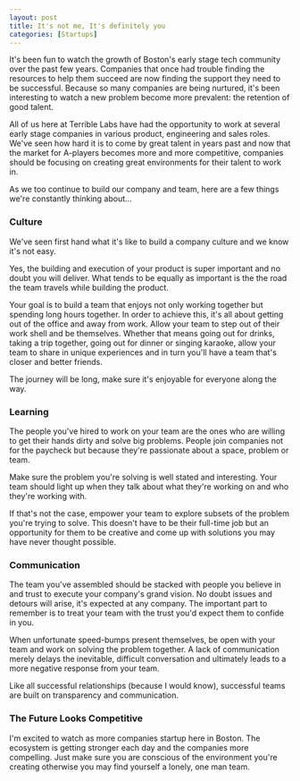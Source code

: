 ```yaml
---
layout: post
title: It's not me, It's definitely you
categories: [Startups]
---
```


It's been fun to watch the growth of Boston's early stage tech community over the past few years. Companies that once had trouble finding the resources to help them succeed are now finding the support they need to be successful. Because so many companies are being nurtured, it's been interesting to watch a new problem become more prevalent: the retention of good talent.

All of us here at Terrible Labs have had the opportunity to work at several early stage companies in various product, engineering and sales roles. We've seen how hard it is to come by great talent in years past and now that the market for A-players becomes more and more competitive, companies should be focusing on creating great environments for their talent to work in.

As we too continue to build our company and team, here are a few things we're constantly thinking about...

### Culture

We've seen first hand what it's like to build a company culture and we know it's not easy.

Yes, the building and execution of your product is super important and no doubt you will deliver. What tends to be equally as important is the the road the team travels while building the product.

Your goal is to build a team that enjoys not only working together but spending long hours together. In order to achieve this, it's all about getting out of the office and away from work. Allow your team to step out of their work shell and be themselves. Whether that means going out for drinks, taking a trip together, going out for dinner or singing karaoke, allow your team to share in unique experiences and in turn you'll have a team that's closer and better friends.

The journey will be long, make sure it's enjoyable for everyone along the way.

### Learning

The people you've hired to work on your team are the ones who are willing to get their hands dirty and solve big problems. People join companies not for the paycheck but because they're passionate about a space, problem or team. 

Make sure the problem you're solving is well stated and interesting. Your team should light up when they talk about what they're working on and who they're working with.

If that's not the case, empower your team to explore subsets of the problem you're trying to solve. This doesn't have to be their full-time job but an opportunity for them to be creative and come up with solutions you may have never thought possible. 

### Communication

The team you've assembled should be stacked with people you believe in and trust to execute your company's grand vision. No doubt issues and detours will arise, it's expected at any company. The important part to remember is to treat your team with the trust you'd expect them to confide in you.

When unfortunate speed-bumps present themselves, be open with your team and work on solving the problem together. A lack of communication merely delays the inevitable, difficult conversation and ultimately leads to a more negative response from your team.

Like all successful relationships (because I would know), successful teams are built on transparency and communication.

### The Future Looks Competitive

I'm excited to watch as more companies startup here in Boston. The ecosystem is getting stronger each day and the companies more compelling. Just make sure you are conscious of the environment you're creating otherwise you may find yourself a lonely, one man team.
